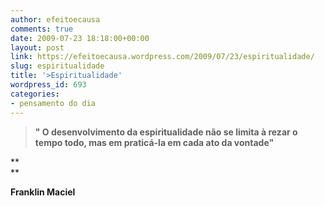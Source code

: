 ```yaml
---
author: efeitoecausa
comments: true
date: 2009-07-23 18:18:00+00:00
layout: post
link: https://efeitoecausa.wordpress.com/2009/07/23/espiritualidade/
slug: espiritualidade
title: '>Espiritualidade'
wordpress_id: 693
categories:
- pensamento do dia
---
```


>**" O desenvolvimento da espiritualidade não se limita à rezar o tempo todo, mas em praticá-la em cada ato da vontade"**

**  
**

**Franklin Maciel**
